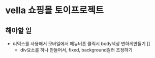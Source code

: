 # vella 쇼핑몰 토이프로젝트

## 해야할 일
- 리덕스를 사용해서 모바일에서 메뉴버튼 클릭시 body색상 변하게만들기 []
  - div요소를 하나 만들어서, fixed, background컬러 조정하기